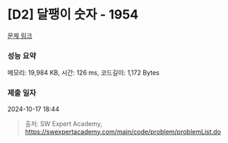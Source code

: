 # [D2] 달팽이 숫자 - 1954 

[문제 링크](https://swexpertacademy.com/main/code/problem/problemDetail.do?contestProbId=AV5PobmqAPoDFAUq) 

### 성능 요약

메모리: 19,984 KB, 시간: 126 ms, 코드길이: 1,172 Bytes

### 제출 일자

2024-10-17 18:44



> 출처: SW Expert Academy, https://swexpertacademy.com/main/code/problem/problemList.do